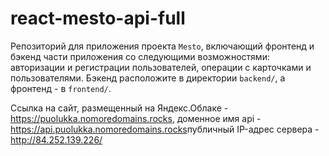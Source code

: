 # react-mesto-api-full
Репозиторий для приложения проекта `Mesto`, включающий фронтенд и бэкенд части приложения со следующими возможностями: авторизации и регистрации пользователей, операции с карточками и пользователями. Бэкенд расположите в директории `backend/`, а фронтенд - в `frontend/`. 
  
Ссылка на сайт, размещенный на Яндекс.Облаке - <https://puolukka.nomoredomains.rocks>, доменное имя api - <https://api.puolukka.nomoredomains.rocks>публичный IP-адрес сервера - <http://84.252.139.226/>
